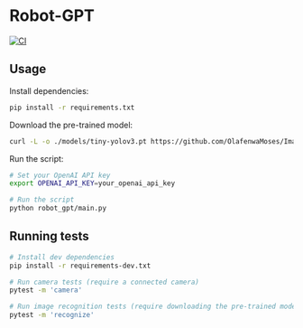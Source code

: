 # Robot-GPT

[![CI](https://github.com/bioerrorlog/robot-gpt/actions/workflows/ci.yml/badge.svg)](https://github.com/bioerrorlog/robot-gpt/actions/workflows/ci.yml)

## Usage
Install dependencies:
```sh
pip install -r requirements.txt
```

Download the pre-trained model:
```sh
curl -L -o ./models/tiny-yolov3.pt https://github.com/OlafenwaMoses/ImageAI/releases/download/3.0.0-pretrained/tiny-yolov3.pt
```

Run the script:
```sh
# Set your OpenAI API key
export OPENAI_API_KEY=your_openai_api_key

# Run the script
python robot_gpt/main.py
```

## Running tests
```sh
# Install dev dependencies
pip install -r requirements-dev.txt

# Run camera tests (require a connected camera)
pytest -m 'camera'

# Run image recognition tests (require downloading the pre-trained model)
pytest -m 'recognize'
```
